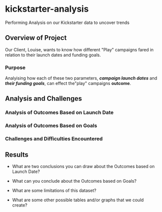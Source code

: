 # kickstarter-analysis
Performing Analysis on our Kickstarter data to uncover trends
## Overview of Project
Our Client, Louise, wants to know how different "Play" campaigns fared in relation to their launch dates and funding goals.

### Purpose
Analyising how each of these two parameters, **_campaign launch dates_** and **_their funding goals_**, can effect the"play" campaigns **outcome**.

## Analysis and Challenges
### Analysis of Outcomes Based on Launch Date

### Analysis of Outcomes Based on Goals

### Challenges and Difficulties Encountered

## Results

- What are two conclusions you can draw about the Outcomes based on Launch Date?

- What can you conclude about the Outcomes based on Goals?

- What are some limitations of this dataset?

- What are some other possible tables and/or graphs that we could create?
